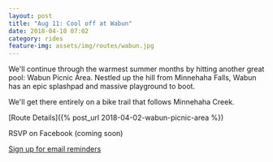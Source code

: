 ```yaml
---
layout: post
title: "Aug 11: Cool off at Wabun"
date: 2018-04-10 07:02
category: rides
feature-img: assets/img/routes/wabun.jpg
---
```

We'll continue through the warmest summer months by hitting another great pool: Wabun Picnic Area. Nestled up the hill from Minnehaha Falls, Wabun has an epic splashpad and massive playground to boot.

We'll get there entirely on a bike trail that follows Minnehaha Creek.

[Route Details]({% post_url 2018-04-02-wabun-picnic-area %})

RSVP on Facebook (coming soon)

[Sign up for email reminders](http://eepurl.com/do4hJX)
